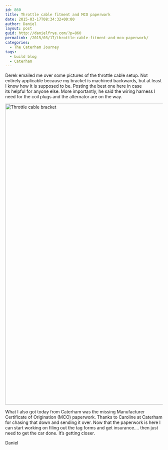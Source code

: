 ```yaml
---
id: 860
title: Throttle cable fitment and MCO paperwork
date: 2015-03-17T08:34:32+00:00
author: Daniel
layout: post
guid: http://danielfrye.com/?p=860
permalink: /2015/03/17/throttle-cable-fitment-and-mco-paperwork/
categories:
  - The Caterham Journey
tags:
  - build blog
  - Caterham
---
```

Derek emailed me over some pictures of the throttle cable setup. Not entirely applicable because my bracket is machined backwards, but at least I know how it is supposed to be. Posting the best one here in case its helpful for anyone else. More importantly, he said the wiring harness I need for the coil plugs and the alternator are on the way.

[<img loading="lazy" class="aligncenter size-full wp-image-861" src="http://danielfrye.com/wp-content/uploads/2015/03/P3171776.jpg" alt="Throttle cable bracket" width="1280" height="960" srcset="http://danielfrye.com/wp-content/uploads/2015/03/P3171776.jpg 1280w, http://danielfrye.com/wp-content/uploads/2015/03/P3171776-300x225.jpg 300w, http://danielfrye.com/wp-content/uploads/2015/03/P3171776-768x576.jpg 768w, http://danielfrye.com/wp-content/uploads/2015/03/P3171776-1024x768.jpg 1024w, http://danielfrye.com/wp-content/uploads/2015/03/P3171776-1200x900.jpg 1200w" sizes="(max-width: 1280px) 100vw, 1280px" />](http://danielfrye.com/wp-content/uploads/2015/03/P3171776.jpg)

What I also got today from Caterham was the missing Manufacturer Certificate of Origination (MCO) paperwork. Thanks to Caroline at Caterham for chasing that down and sending it over. Now that the paperwork is here I can start working on filing out the tag forms and get insurance&#8230;. then just need to get the car done. It&#8217;s getting closer.

Daniel

&nbsp;